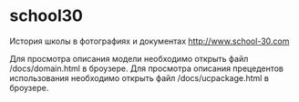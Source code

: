 school30
========

История школы в фотографиях и документах http://www.school-30.com

Для просмотра описания модели необходимо открыть файл /docs/domain.html  в броузере.
Для просмотра описания прецедентов использования необходимо открыть файл /docs/ucpackage.html  в броузере.
